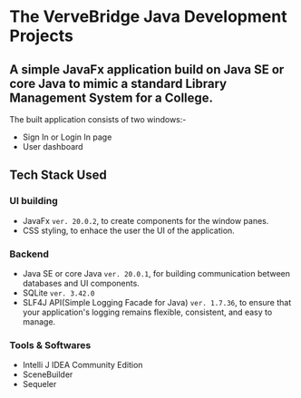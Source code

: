 # The VerveBridge Java Development Projects
## A simple JavaFx application build on Java SE or core Java to mimic a standard Library Management System for a College.

The built application consists of two windows:-
- Sign In or Login In page
- User dashboard

## Tech Stack Used

### UI building
- JavaFx `ver. 20.0.2`, to create components for the window panes.
- CSS styling, to enhace the user the UI of the application.

### Backend
- Java SE or core Java `ver. 20.0.1`, for building communication between databases and UI components.
- SQLite `ver. 3.42.0`
- SLF4J API(Simple Logging Facade for Java) `ver. 1.7.36`, to  ensure that your application's logging remains flexible, consistent, and easy to manage.

### Tools & Softwares
- Intelli J IDEA Community Edition
- SceneBuilder
- Sequeler